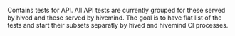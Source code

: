 Contains tests for API. All API tests are currently grouped for these served by hived
 and these served by hivemind. The goal is to have flat list of the tests and start
 their subsets separatly by hived and hivemind CI processes.